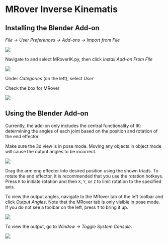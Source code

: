 # MRover Inverse Kinematis

## Installing the Blender Add-on

*File -> User Preferences -> Add-ons -> Import from File*

![](https://raw.githubusercontent.com/wolfm/MRover-Inverse-Kinematics/master/images/install_addon_0.png)

Navigate to and select MRoverIK.py, then click *Install Add-on From File*

![](https://raw.githubusercontent.com/wolfm/MRover-Inverse-Kinematics/master/images/install_addon_1.png)

Under *Categories* (on the left), select *User*

Check the box for MRover

![](https://raw.githubusercontent.com/wolfm/MRover-Inverse-Kinematics/master/images/install_addon_2.png)


## Using the Blender Add-on

Currently, the add-on only includes the central functionality of IK: determining the angles of each joint based on the position and rotation of the end effector.

Make sure the 3d view is in pose mode. Moving any objects in object mode will cause the output angles to be incorrect.

![](https://raw.githubusercontent.com/wolfm/MRover-Inverse-Kinematics/master/images/using_addon_0.png)

Drag the arm eng effector into desired position using the shown triads. To rotate the end effector, it is recommended that you use the rotation hotkeys. Press `R` to initiate rotation and then `X`, `Y`, or `Z` to limit rotation to the specified axis.

To view the output angles, navigate to the MRover tab of the left toolbar and click *Output Angles*. Note that the MRover tab is only visible in pose mode. If you do not see a toolbar on the left, press `T` to bring it up.

![](https://raw.githubusercontent.com/wolfm/MRover-Inverse-Kinematics/master/images/using_addon_1.png)

To view the output, go to *Window -> Toggle System Console*.

![](https://raw.githubusercontent.com/wolfm/MRover-Inverse-Kinematics/master/images/using_addon_2.png)